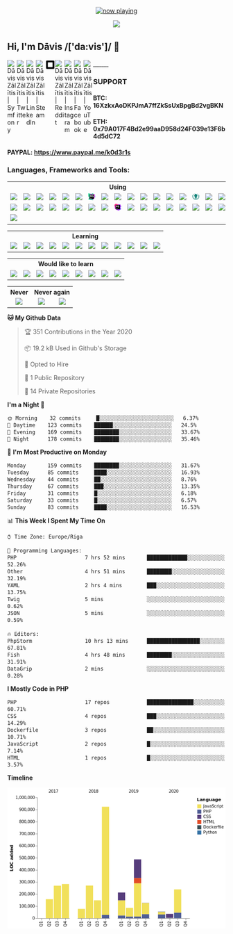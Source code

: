 <p align="center">
  <a href="https://last.fm/user/k0d3r1s" target="_blank"><img src="https://spotify.source.lv/view?uid=9d2gn8vajmgxg5vb7ow13d730&cover_image=false" alt="now playing"></a>
</p>

<p align="center">
  <img src="https://avatars0.githubusercontent.com/u/44346553?s=84&v=4"><br>
</p>

## Hi, I'm Dāvis /['da:vis']/ 👋

<a href="https://connect.symfony.com/profile/k0d3r1s">
  <img align="left" alt="Dāvis Zālītis | Symfony" width="22px" src="https://cdn.jsdelivr.net/npm/simple-icons@v3/icons/symfony.svg" />
</a>
<a href="https://twitter.com/k0d3r1s">
  <img align="left" alt="Dāvis Zālītis | Twitter" width="22px" src="https://cdn.jsdelivr.net/npm/simple-icons@v3/icons/twitter.svg" />
</a>
<a href="https://www.linkedin.com/in/davis-zalitis">
  <img align="left" alt="Dāvis Zālītis | LinkedIn" width="22px" src="https://cdn.jsdelivr.net/npm/simple-icons@v3/icons/linkedin.svg" />
</a>
<a href="https://steamcommunity.com/id/ozo2003">
  <img align="left" alt="Dāvis Zālītis | Steam" width="22px" src="https://cdn.jsdelivr.net/npm/simple-icons@v3/icons/steam.svg" />
</a>
<a href="https://www.steamgifts.com/user/ozo2003">
  <img align="left" alt="Dāvis Zālītis | SteamGifts" width="22px" src="https://raw.githubusercontent.com/k0d3r1s/k0d3r1s/master/assets/images/steamgifts.svg" />
</a>
<a href="https://www.reddit.com/user/k0d3r1s">
  <img align="left" alt="Dāvis Zālītis | Reddit" width="22px" src="https://cdn.jsdelivr.net/npm/simple-icons@v3/icons/reddit.svg" />
</a>
<a href="https://www.instagram.com/asatrunord">
  <img align="left" alt="Dāvis Zālītis | Instagram" width="22px" src="https://cdn.jsdelivr.net/npm/simple-icons@v3/icons/instagram.svg" />
</a>
<a href="https://www.facebook.com/davis.zalitis">
  <img align="left" alt="Dāvis Zālītis | Facebook" width="22px" src="https://cdn.jsdelivr.net/npm/simple-icons@v3/icons/facebook.svg" />
</a>
<a href="https://www.youtube.com/channel/UCfd2i-4AAvnRe2hIdig6AUw">
  <img align="left" alt="Dāvis Zālītis | YouTube" width="22px" src="https://cdn.jsdelivr.net/npm/simple-icons@v3/icons/youtube.svg" />
</a>
<br/>

### **SUPPORT**  
#### BTC: 16XzkxAoDKPJmA7ffZkSsUxBpgBd2vgBKN
#### ETH: 0x79A017F4Bd2e99aaD958d24F039e13F6b4d5dC72
#### PAYPAL: https://www.paypal.me/k0d3r1s

### **Languages, Frameworks and Tools:**
<table>
  <tr>
    <th colspan="17">Using</td>
  </tr>
  <tr>
    <td align="center"><img width="22px" src="https://cdn.jsdelivr.net/npm/simple-icons@v3/icons/apache.svg" /></td>
    <td align="center"><img width="22px" src="https://cdn.jsdelivr.net/npm/simple-icons@v3/icons/bootstrap.svg" /></td>
    <td align="center"><img width="22px" src="https://cdn.jsdelivr.net/npm/simple-icons@v3/icons/centos.svg" /></td>
    <td align="center"><img width="22px" src="https://cdn.jsdelivr.net/npm/simple-icons@v3/icons/cloudflare.svg" /></td>
    <td align="center"><img width="22px" src="https://cdn.jsdelivr.net/npm/simple-icons@v3/icons/composer.svg" /></td>
    <td align="center"><img width="22px" src="https://cdn.jsdelivr.net/npm/simple-icons@v3/icons/css3.svg" /></td>
    <td align="center"><img width="22px" src="https://raw.githubusercontent.com/k0d3r1s/k0d3r1s/master/assets/images/datagrip.svg" /></td>
    <td align="center"><img width="22px" src="https://www.debian.org/logos/openlogo-nd.svg" /></td>
    <td align="center"><img width="22px" src="https://img.icons8.com/color/48/000000/docker.png" /></td>
    <td align="center"><img width="22px" src="https://cdn.jsdelivr.net/npm/simple-icons@v3/icons/elasticsearch.svg" /></td>
    <td align="center"><img width="22px" src="https://cdn.jsdelivr.net/npm/simple-icons@v3/icons/fontawesome.svg" /></td>
    <td align="center"><img width="22px" src="https://cdn.jsdelivr.net/npm/simple-icons@v3/icons/git.svg" /></td>
    <td align="center"><img width="22px" src="https://cdn.jsdelivr.net/npm/simple-icons@v3/icons/github.svg" /></td>
    <td align="center"><img width="22px" src="https://cdn.jsdelivr.net/npm/simple-icons@v3/icons/gitlab.svg" /></td>
    <td align="center"><img width="22px" src="https://raw.githubusercontent.com/k0d3r1s/k0d3r1s/master/assets/images/gitkraken.svg" /></td>
    <td align="center"><img width="22px" src="https://cdn.jsdelivr.net/npm/simple-icons@v3/icons/html5.svg" /></td>
    <td align="center"><img width="22px" src="https://cdn.jsdelivr.net/npm/simple-icons@v3/icons/javascript.svg" /></td>
  </tr>
  <tr>
    <td align="center"><img width="22px" src="https://cdn.jsdelivr.net/npm/simple-icons@v3/icons/jetbrains.svg" /></td>
    <td align="center"><img width="22px" src="https://cdn.jsdelivr.net/npm/simple-icons@v3/icons/jira.svg" /></td>
    <td align="center"><img width="22px" src="https://cdn.jsdelivr.net/npm/simple-icons@v3/icons/keepassxc.svg" /></td>
    <td align="center"><img width="22px" src="https://img.icons8.com/color/48/000000/linux.png" /></td>
    <td align="center"><img width="22px" src="https://cdn.jsdelivr.net/npm/simple-icons@v3/icons/microsoftteams.svg" /></td>
    <td align="center"><img width="22px" src="https://cdn.jsdelivr.net/npm/simple-icons@v3/icons/mysql.svg" /></td>
    <td align="center"><img width="22px" src="https://cdn.jsdelivr.net/npm/simple-icons@v3/icons/oracle.svg" /></td>
    <td align="center"><img width="22px" src="https://www.php.net/images/logos/new-php-logo.svg" /></td>
    <td align="center"><img width="22px" src="https://raw.githubusercontent.com/k0d3r1s/k0d3r1s/master/assets/images/phpstorm.svg" /></td>
    <td align="center"><img width="22px" src="https://cdn.jsdelivr.net/npm/simple-icons@v3/icons/postman.svg" /></td>
    <td align="center"><img width="22px" src="https://upload.wikimedia.org/wikipedia/commons/a/a1/PyCharm_Logo.svg" /></td>
    <td align="center"><img width="22px" src="https://cdn.jsdelivr.net/npm/simple-icons@v3/icons/python.svg" /></td>
    <td align="center"><img width="22px" src="https://cdn.jsdelivr.net/npm/simple-icons@v3/icons/redis.svg" /></td>
    <td align="center"><img width="22px" src="https://cdn.jsdelivr.net/npm/simple-icons@v3/icons/sass.svg" /></td>
    <td align="center"><img width="22px" src="https://cdn.jsdelivr.net/npm/simple-icons@v3/icons/sonarlint.svg" /></td>
    <td align="center"><img width="22px" src="https://cdn.jsdelivr.net/npm/simple-icons@v3/icons/symfony.svg" /></td>
    <td align="center"><img width="22px" src="https://cdn.jsdelivr.net/npm/simple-icons@v3/icons/vim.svg" /></td>
  </tr>
  <tr>
    <td align="center"><img width="22px" src="https://cdn.jsdelivr.net/npm/simple-icons@v3/icons/webpack.svg" /></td>
  </tr>
</table>

<table>
  <tr>
    <th colspan="17">Learning</td>
  </tr>
  <tr>
    <td align="center"><img width="22px" src="https://cdn.jsdelivr.net/npm/simple-icons@v3/icons/android.svg" /></td>
    <td align="center"><img width="22px" src="https://cdn.jsdelivr.net/npm/simple-icons@v3/icons/angular.svg" /></td>
    <td align="center"><img width="22px" src="https://cdn.jsdelivr.net/npm/simple-icons@v3/icons/css3.svg" /></td>
    <td align="center"><img width="22px" src="https://cdn.jsdelivr.net/npm/simple-icons@v3/icons/elasticsearch.svg" /></td>
    <td align="center"><img width="22px" src="https://cdn.jsdelivr.net/npm/simple-icons@v3/icons/html5.svg" /></td>
    <td align="center"><img width="22px" src="https://cdn.jsdelivr.net/npm/simple-icons@v3/icons/javascript.svg" /></td>
    <td align="center"><img width="22px" src="https://cdn.jsdelivr.net/npm/simple-icons@v3/icons/kotlin.svg" /></td>
    <td align="center"><img width="22px" src="https://cdn.jsdelivr.net/npm/simple-icons@v3/icons/node-dot-js.svg" /></td>
    <td align="center"><img width="22px" src="https://cdn.jsdelivr.net/npm/simple-icons@v3/icons/python.svg" /></td>
    <td align="center"><img width="22px" src="https://cdn.jsdelivr.net/npm/simple-icons@v3/icons/sass.svg" /></td>
    <td align="center"><img width="22px" src="https://cdn.jsdelivr.net/npm/simple-icons@v3/icons/typescript.svg" /></td>
    <td align="center"><img width="22px" src="https://cdn.jsdelivr.net/npm/simple-icons@v3/icons/webpack.svg" /></td>
  </tr>
</table>

<table>
  <tr>
    <th colspan="17">Would like to learn</td>
  </tr>
  <tr>
    <td align="center"><img width="22px" src="https://cdn.jsdelivr.net/npm/simple-icons@v3/icons/cplusplus.svg" /></td>
    <td align="center"><img width="22px" src="https://cdn.jsdelivr.net/npm/simple-icons@v3/icons/csharp.svg" /></td>
    <td align="center"><img width="22px" src="https://cdn.jsdelivr.net/npm/simple-icons@v3/icons/dart.svg" /></td>
    <td align="center"><img width="22px" src="https://cdn.jsdelivr.net/npm/simple-icons@v3/icons/flutter.svg" /></td>
    <td align="center"><img width="22px" src="https://cdn.jsdelivr.net/npm/simple-icons@v3/icons/go.svg" /></td>
    <td align="center"><img width="22px" src="https://cdn.jsdelivr.net/npm/simple-icons@v3/icons/kubernetes.svg" /></td>
    <td align="center"><img width="22px" src="https://cdn.jsdelivr.net/npm/simple-icons@v3/icons/materialdesign.svg" /></td>
    <td align="center"><img width="22px" src="https://cdn.jsdelivr.net/npm/simple-icons@v3/icons/react.svg" /></td>
    <td align="center"><img width="22px" src="https://cdn.jsdelivr.net/npm/simple-icons@v3/icons/vue-dot-js.svg" /></td>
  </tr>
</table>

<table>
  <tr>
    <th colspan="1">Never</td>
    <th colspan="2">Never again</td>
  </tr>
  <tr>
    <td align="center"><img width="22px" src="https://cdn.jsdelivr.net/npm/simple-icons@v3/icons/wordpress.svg" /></td>
    <td align="center"><img width="22px" src="https://cdn.jsdelivr.net/npm/simple-icons@v3/icons/drupal.svg" /></td>
    <td align="center"><img width="22px" src="https://cdn.jsdelivr.net/npm/simple-icons@v3/icons/windows.svg" /></td>
  </tr>
</table>


<!--START_SECTION:waka-->
**🐱 My Github Data** 

> 🏆 351 Contributions in the Year 2020
 > 
> 📦 19.2 kB Used in Github's Storage 
 > 
> 💼 Opted to Hire
 > 
> 📜 1 Public Repository 
 > 
> 🔑 14 Private Repositories 

**I'm a Night 🦉** 

```text
🌞 Morning    32 commits     █░░░░░░░░░░░░░░░░░░░░░░░░   6.37% 
🌆 Daytime    123 commits    ██████░░░░░░░░░░░░░░░░░░░   24.5% 
🌃 Evening    169 commits    ████████░░░░░░░░░░░░░░░░░   33.67% 
🌙 Night      178 commits    ████████░░░░░░░░░░░░░░░░░   35.46%

```
📅 **I'm Most Productive on Monday** 

```text
Monday       159 commits    ████████░░░░░░░░░░░░░░░░░   31.67% 
Tuesday      85 commits     ████░░░░░░░░░░░░░░░░░░░░░   16.93% 
Wednesday    44 commits     ██░░░░░░░░░░░░░░░░░░░░░░░   8.76% 
Thursday     67 commits     ███░░░░░░░░░░░░░░░░░░░░░░   13.35% 
Friday       31 commits     █░░░░░░░░░░░░░░░░░░░░░░░░   6.18% 
Saturday     33 commits     █░░░░░░░░░░░░░░░░░░░░░░░░   6.57% 
Sunday       83 commits     ████░░░░░░░░░░░░░░░░░░░░░   16.53%

```


📊 **This Week I Spent My Time On** 

```text
⌚︎ Time Zone: Europe/Riga

💬 Programming Languages: 
PHP                      7 hrs 52 mins       █████████████░░░░░░░░░░░░   52.26% 
Other                    4 hrs 51 mins       ████████░░░░░░░░░░░░░░░░░   32.19% 
YAML                     2 hrs 4 mins        ███░░░░░░░░░░░░░░░░░░░░░░   13.75% 
Twig                     5 mins              ░░░░░░░░░░░░░░░░░░░░░░░░░   0.62% 
JSON                     5 mins              ░░░░░░░░░░░░░░░░░░░░░░░░░   0.59%

🔥 Editors: 
PhpStorm                 10 hrs 13 mins      █████████████████░░░░░░░░   67.81% 
Fish                     4 hrs 48 mins       ████████░░░░░░░░░░░░░░░░░   31.91% 
DataGrip                 2 mins              ░░░░░░░░░░░░░░░░░░░░░░░░░   0.28%

```

**I Mostly Code in PHP** 

```text
PHP                      17 repos            ███████████████░░░░░░░░░░   60.71% 
CSS                      4 repos             ███░░░░░░░░░░░░░░░░░░░░░░   14.29% 
Dockerfile               3 repos             ██░░░░░░░░░░░░░░░░░░░░░░░   10.71% 
JavaScript               2 repos             █░░░░░░░░░░░░░░░░░░░░░░░░   7.14% 
HTML                     1 repos             █░░░░░░░░░░░░░░░░░░░░░░░░   3.57%

```


**Timeline**

![Chart not found](https://github.com/k0d3r1s/k0d3r1s/blob/master/charts/bar_graph.png) 


<!--END_SECTION:waka-->
